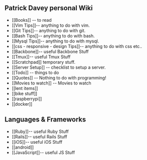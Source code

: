 ## Patrick Davey personal Wiki
* [[Books]] -- to read
* [[Vim Tips]]-- anything to do with vim.
* [[Git Tips]]-- anything to do with git.
* [[Bash Tips]]-- anything to do with bash.
* [[Mysql Tips]]-- anything to do with mysql.
* [[css - responsive - design Tips]]-- anything to do with css etc..
* [[Backbone]]-- useful Backbone Stuff
* [[Tmux]]-- useful Tmux Stuff
* [[Scratchpad]] temporary stuff.
* [[Server Setup]] -- checklist to setup a server.
* [[Todo]] -- things to do
* [[Quotes]] -- Nothing to do with programming!
* [[Movies to watch]] -- Movies to watch
* [[lent items]]
* [[bike stuff]]
* [[raspberrypi]]
* [[docker]]


## Languages & Frameworks
* [[Ruby]]-- useful Ruby Stuff
* [[Rails]]-- useful Rails Stuff
* [[iOS]]-- useful iOS Stuff
* [[android]]
* [[JavaScript]]-- useful JS Stuff
